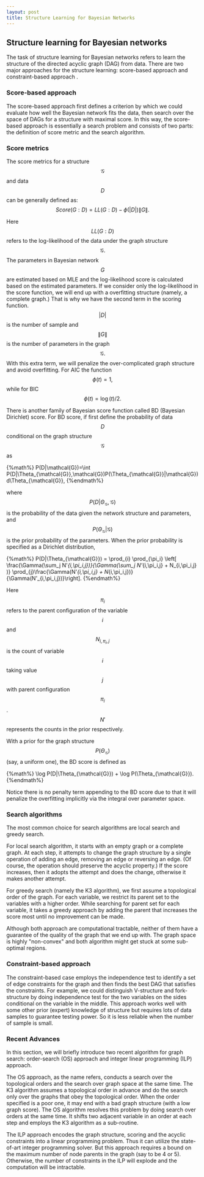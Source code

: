 ```yaml
---
layout: post
title: Structure Learning for Bayesian Networks
---
```

## Structure learning for Bayesian networks

The task of structure learning for Bayesian networks refers to learn the structure of the directed acyclic graph (DAG) from data. There are two major approaches for the structure learning: score-based approach and constraint-based approach . 

### Score-based approach

The score-based approach first defines a criterion by which we could evaluate how well the Bayesian network fits the data, then search over the space of DAGs for a structure with maximal score. In this way, the score-based approach is essentially a search problem and consists of two parts: the definition of score metric and the search algorithm. 

### Score metrics

The score metrics for a structure $$\mathcal{G}$$ and data $$D$$ can be generally defined as: 
$$Score(G:D)= LL(G:D) - \phi(|D|) \|G\|.$$ 

Here $$LL(G:D)$$ refers to the log-likelihood of the data under the graph structure $$\mathcal{G}.$$  The parameters in Bayesian network $$G$$ are estimated based on MLE and the log-likelihood score is calculated based on the estimated parameters. If we consider only the log-likelihood in the score function, we will end up with a overfitting structure (namely, a complete graph.) That is why we have the second term in the scoring function. $$|D|$$ is the number of sample and $$\|G\|$$ is the number of parameters in the graph 
$$ \mathcal{G}.$$ With this extra term, we will penalize the over-complicated graph structure and avoid overfitting.  For AIC the function $$\phi(t) = 1, $$ while for BIC $$\phi(t) =  \log(t)/2.$$

There is another family of Bayesian score function called BD (Bayesian Dirichlet) score. For BD score, if first define the probability of data $$D$$ conditional on the graph structure $$\mathcal{G}$$ as 

{%math%}
P(D|\mathcal{G})=\int P(D|\Theta_{\mathcal{G}},\mathcal{G})P(\Theta_{\mathcal{G}}|\mathcal{G})d\Theta_{\mathcal{G}},
{%endmath%}

where $$P(D|\Theta_{\mathcal{G}},\mathcal{G})$$ is the probability of the data given the network structure and parameters, and $$P(\Theta_{\mathcal{G}}|\mathcal{G})$$ is the prior probability of the parameters. When the prior probability is specified as a Dirichlet distribution,

{%math%}
P(D|\Theta_{\mathcal{G}}) = \prod_{i} \prod_{\pi_i} \left[ \frac{\Gamma(\sum_j N'_{i,\pi_i,j})}{\Gamma(\sum_j N'_{i,\pi_i,j} + N_{i,\pi_i,j} )} \prod_{j}\frac{\Gamma(N'_{i,\pi_i,j} + N_{i,\pi_i,j})}{\Gamma(N'_{i,\pi_i,j})}\right].
{%endmath%}

Here $$\pi_i$$ refers to the parent configuration of the variable $$i$$ and $$N_{i,\pi_i,j}$$ is the count of variable $$i$$ taking value $$j$$ with parent configuration $$\pi_i$$. $$N'$$ represents the counts in the prior respectively.

With a prior for the graph structure $$P(\Theta_{\mathcal{G}})$$ (say, a uniform one), the BD score is defined as 

{%math%}
\log P(D|\Theta_{\mathcal{G}}) + \log P(\Theta_{\mathcal{G}}).
{%endmath%}

Notice there is no penalty term appending to the BD score due to that it will penalize the overfitting implicitly via the integral over parameter space.

### Search algorithms

The most common choice for search algorithms are local search and  greedy search. 

For local search algorithm, it starts with an empty graph or a complete graph. At each step, it attempts to change the graph structure by a single operation of adding an edge, removing an edge or reversing an edge. (Of course, the operation should preserve the acyclic property.) If the score increases, then it adopts the attempt and does the change, otherwise it makes another attempt. 

For greedy search (namely the K3 algorithm), we first assume a topological order of the graph. For each variable, we restrict its parent set to the variables with a higher order. While searching for parent set for each variable, it takes a greedy approach by adding the parent that increases the score most until no improvement can be made.  

Although both approach are computational tractable, neither of them have a guarantee of the quality of the graph that we end up with. The graph space is highly "non-convex" and both algorithm might get stuck at some sub-optimal regions.


### Constraint-based approach

The constraint-based case employs the independence test to identify a set of edge constraints for the graph and then finds the best DAG that satisfies the constraints. For example, we could distinguish V-structure and fork-structure by doing independence test for the two variables on the sides conditional on the variable in the middle. This approach works well with some other prior (expert) knowledge of structure but requires lots of data samples to guarantee testing power. So it is less reliable when the number of sample is small.

### Recent Advances

In this section, we will briefly introduce two recent algorithm for graph search: order-search (OS) approach and integer linear programming (ILP) approach.

The OS approach, as the name refers, conducts a search over the topological orders and the search over graph space at the same time. The K3 algorithm assumes a topological order in advance and do the search only over the graphs that obey the topological order. When the order specified is a poor one, it may end with a bad graph structure (with a low graph score). The OS algorithm resolves this problem by doing search over orders at the same time. It shifts two adjacent variable in an order at each step and employs the K3 algorithm as a sub-routine. 

The ILP approach encodes the graph structure, scoring and the acyclic constraints into a linear programming problem. Thus it can utilize the state-of-art integer programming solver. But this approach requires a bound on the maximum number of node parents in the graph (say to be 4 or 5). Otherwise, the number of constraints in the ILP will explode and the computation will be intractable.